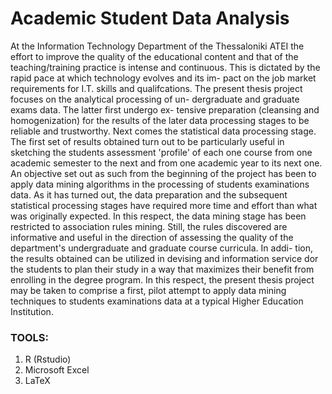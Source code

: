 # Academic Student Data Analysis
At the Information Technology Department of the Thessaloniki
ATEI the effort to improve the quality of the educational content and
that of the teaching/training practice is intense and continuous. This
is dictated by the rapid pace at which technology evolves and its im-
pact on the job market requirements for I.T. skills and qualifcations.
The present thesis project focuses on the analytical processing of un-
dergraduate and graduate exams data. The latter first undergo ex-
tensive preparation (cleansing and homogenization) for the results of
the later data processing stages to be reliable and trustworthy. Next
comes the statistical data processing stage. The first set of results
obtained turn out to be particularly useful in sketching the students
assessment 'profile' of each one course from one academic semester to
the next and from one academic year to its next one. An objective set
out as such from the beginning of the project has been to apply data
mining algorithms in the processing of students examinations data. As
it has turned out, the data preparation and the subsequent statistical
processing stages have required more time and effort than what was
originally expected. In this respect, the data mining stage has been
restricted to association rules mining. Still, the rules discovered are
informative and useful in the direction of assessing the quality of the
department's undergraduate and graduate course curricula. In addi-
tion, the results obtained can be utilized in devising and information
service dor the students to plan their study in a way that maximizes
their benefit from enrolling in the degree program. In this respect, the
present thesis project may be taken to comprise a first, pilot attempt
to apply data mining techniques to students examinations data at a
typical Higher Education Institution.

### TOOLS:
1. R (Rstudio)
2. Microsoft Excel
3. LaTeX
